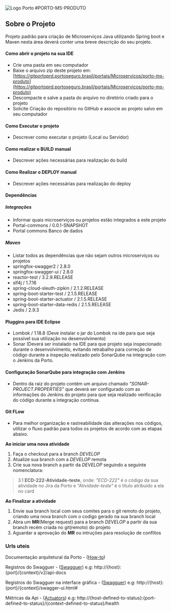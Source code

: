 ![Logo Porto](https://institucional.portoseguro.com.br/visual/logo/porto-seguro/institucional/marca/inst-bgl.png)
#PORTO-MS-PRODUTO

## Sobre o Projeto
Projeto padrão para criação de Microserviços Java utilizando Spring boot e Maven
nesta área deverá conter uma breve descrição do seu projeto.


#### Como abrir o projeto na sua IDE
- Crie uma pasta em seu computador
- Baixe o arquivo zip deste projeto em: [https://gitportoprd.portoseguro.brasil/portais/Microservicos/porto-ms-produto](https://gitportoprd.portoseguro.brasil/portais/Microservicos/porto-ms-produto)
- Descompacte e salve a pasta do arquivo no diretório criado para o projeto
- Solicite Criação do repositório no GitHub e associe ao projeto salvo em seu computador

#### Como Executar o projeto
- Descrever como executar o projeto (Local ou Servidor)

#### Como realizar o BUILD manual 
- Descrever ações necessárias para realização do build

#### Como Realizar o DEPLOY manual
- Descrever ações necessárias para realização do deploy

#### Dependências
##### Integrações
- Informar quais microserviços ou projetos estão integrados a este projeto
- Portal-commons / 0.0.1-SNAPSHOT
- Portal commons Banco de dados

##### Maven
- Listar todos as dependências que não sejam outros microserviços ou projetos
- springfox-swagger2 / 2.8.0
- springfox-swagger-ui / 2.8.0
- reactor-test / 3.2.9.RELEASE
- slf4j / 1.7.16
- spring-cloud-sleuth-zipkin / 2.1.2.RELEASE
- spring-boot-starter-test / 2.1.5.RELEASE
- spring-boot-starter-actuator / 2.1.5.RELEASE
- spring-boot-starter-data-redis / 2.1.5.RELEASE
- Jedis / 2.9.3

#### Pluggins para IDE Eclipse
- Lombok / 1.18.8 (Deve instalar o jar do Lombok na ide para que seja possível sua utilização no desenvolvimento)
- Sonar (Deverá ser instalado na IDE para que projeto seja inspecionado durante o desenvolvimento, evitando retrabalho para correção de código durante a inspeção realizado pelo SonarQube na integração com o Jenkins da Porto.

#### Configuração SonarQube para integração com Jenkins
- Dentro da raiz do projeto contém um arquivo chamado *"SONAR-PROJECT.PROPERTIES"* que deverá ser configurado com as informações do Jenkins do projeto para que seja realizado verificação do código durante a integração contínua.

#### Git FLow
- Para melhor organização e rastreabilidade das alterações nos códigos, utilizar o fluxo padrão para todos os projetos de acordo com as etapas abaixo.

**Ao iniciar uma nova atividade**
1.	Faça o checkout para a branch *DEVELOP*
2.	Atualize sua branch com a *DEVELOP* remota
3.	Crie sua nova branch a partir da *DEVELOP* seguindo a seguinte nomenclatura:

>3.1 **ECD-222-Atividade-teste**, onde: *"ECD-222"* é o código da sua atividade no Jira da Porto e *"Atividade-teste"* é o título atribuído a ela no card

**Ao Finalizar a atividade**
1.  Envie sua branch local com seus comites para o git remoto do projeto, criando uma nova branch com o codigo gerado na sua branch local
2.  Abra um **MR**(Merge request) para a branch *DEVELOP* a partir da sua branch recém criada no git(remoto) do projeto
3.  Aguardar a aprovação do **MR** ou intruções para resolução de conflitos 

  


### Urls uteis
    
   Documentação arquitetural da Porto - ([How-to](https://sites.google.com/a/portoseguro.com.br/integracaocontinua/home/how-to))
 
   Registros do Swagguer - ([Swagguer](https://www.baeldung.com/swagger-2-documentation-for-spring-rest-api))
  e.g: http://{host}:{port}/{context}/v2/api-docs
 
   Registros do Swagguer na interface gráfica - ([Swagguer](https://www.baeldung.com/swagger-2-documentation-for-spring-rest-api))
 e.g:  http://{host}:{port}/{context}/swagger-ui.html#
   
   Métricas da Api -  ([Actuators](https://www.baeldung.com/spring-boot-actuators))
e.g: http://{host-defined-to-status}:{port-defined-to-status}/{context-defined-to-status}/health
 
 
